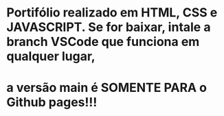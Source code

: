 # Portifólio realizado em HTML, CSS e JAVASCRIPT. Se for baixar, intale a branch VSCode que funciona em qualquer lugar, <h1>a versão main é SOMENTE PARA o Github pages!!!</h1>

